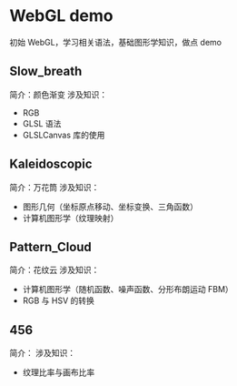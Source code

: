 # WebGL demo
初始 WebGL，学习相关语法，基础图形学知识，做点 demo


## Slow_breath
简介：颜色渐变
涉及知识：
  - RGB
  - GLSL 语法
  - GLSLCanvas 库的使用

## Kaleidoscopic
简介：万花筒
涉及知识：
  - 图形几何（坐标原点移动、坐标变换、三角函数）
  - 计算机图形学（纹理映射）

## Pattern_Cloud
简介：花纹云
涉及知识：
  - 计算机图形学（随机函数、噪声函数、分形布朗运动 FBM）
  - RGB 与 HSV 的转换

## 456
简介：
涉及知识：
  - 纹理比率与画布比率